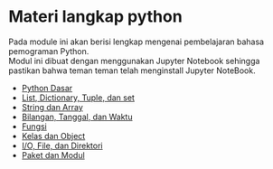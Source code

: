 # Materi langkap python

Pada module ini  akan berisi lengkap mengenai pembelajaran bahasa pemograman Python.
<br>Modul ini dibuat dengan menggunakan Jupyter Notebook sehingga pastikan bahwa teman teman telah menginstall Jupyter NoteBook.

- [Python Dasar]('')
- [List, Dictionary, Tuple, dan set]('')
- [String dan Array]()
- [Bilangan, Tanggal, dan Waktu]()
- [Fungsi]()
- [Kelas dan Object]()
- [I/O, File, dan Direktori]()
- [Paket dan Modul]()